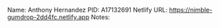 Name: Anthony Hernandez
PID: A17132691
Netlify URL: https://nimble-gumdrop-2dd4fc.netlify.app
Notes:
